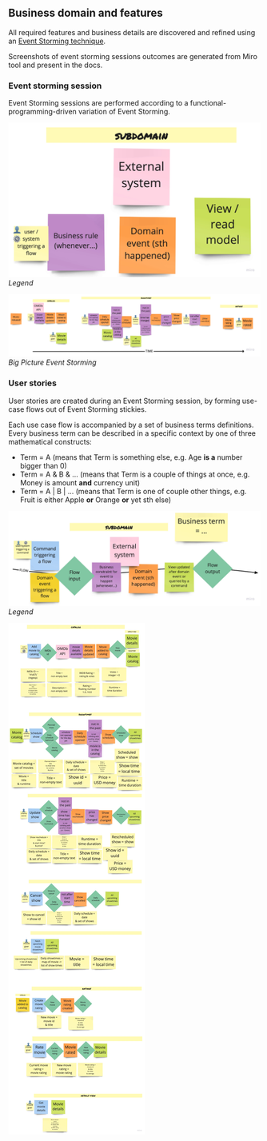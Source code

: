 ## Business domain and features

All required features and business details are discovered and refined using an [Event Storming technique](https://www.eventstorming.com/).

Screenshots of event storming sessions outcomes are generated from Miro tool and present in the docs.

### Event storming session
Event Storming sessions are performed according to a functional-programming-driven variation of Event Storming.

![Legend](images/ES%20legend.jpeg)
*Legend*

![Big Picture ES](images/ES%20Big%20Picture.jpeg)
*Big Picture Event Storming*


### User stories

User stories are created during an Event Storming session, by forming use-case flows out of Event Storming stickies. 

Each use case flow is accompanied by a set of business terms definitions. Every business term can be described in a specific context by one of three mathematical constructs:
* Term = A (means that Term is something else, e.g. Age **is a** number bigger than 0)
* Term = A & B & ... (means that Term is a couple of things at once, e.g. Money is amount **and** currency unit)
* Term = A | B | ... (means that Term is one of couple other things, e.g. Fruit is either Apple **or** Orange **or** yet sth else)

![Legend](images/UC%20legend.jpeg)
*Legend*

![Use cases](images/UC.jpeg)
